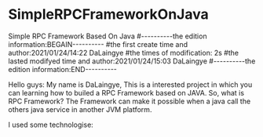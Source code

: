 # SimpleRPCFrameworkOnJava
Simple RPC Framework Based On Java
#----------the edition information:BEGAIN----------
#the first create time and author:2021/01/24/14:22 DaLaingye
#the times of modification: 2s
#the lasted modifyed time and author:2021/01/24/15:03 DaLaingye
#----------the edition information:END----------

Hello guys:
My name is DaLaingye, This is a interested project in which you can learning how to builed a RPC Framework based on JAVA. So, what is RPC Framework? The Framework can make it possible when a java call the others java service in another JVM platform. 

I used some technologise:
